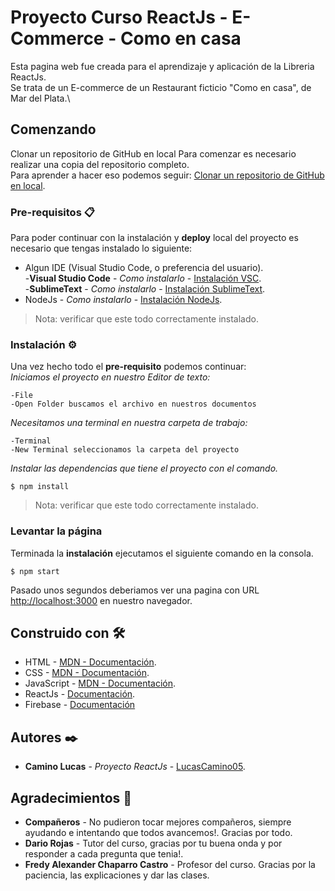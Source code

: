 # Proyecto Curso ReactJs - E-Commerce - Como en casa

Esta pagina web fue creada para el aprendizaje y aplicación de la Libreria ReactJs.\
Se trata de un E-commerce de un Restaurant ficticio "Como en casa", de Mar del Plata.\

## Comenzando
Clonar un repositorio de GitHub en local
Para comenzar es necesario realizar una copia del repositorio completo.\
Para aprender a hacer eso podemos seguir: [Clonar un repositorio de GitHub en local](https://github.com/pablorgarcia/Guia-rapida-para-Git_tutorial-ejemplo/blob/master/README.md#clonar-un-repositorio-de-github-en-local).


### Pre-requisitos  📋

Para poder continuar con la instalación y **deploy** local del proyecto es necesario que tengas instalado lo siguiente:

* Algun IDE (Visual Studio Code, o preferencia del usuario).\
    -**Visual Studio Code** - *Como instalarlo* - [Instalación VSC](https://code.visualstudio.com/).\
    -**SublimeText** - *Como instalarlo* - [Instalación SublimeText](https://www.sublimetext.com/).
* NodeJs - *Como instalarlo* - [Instalación NodeJs](https://nodejs.org/es/).

> Nota: verificar que este todo correctamente instalado.

### Instalación     ⚙️

Una vez hecho todo el **pre-requisito** podemos continuar:\
_Iniciamos el proyecto en nuestro Editor de texto:_
```
-File
-Open Folder buscamos el archivo en nuestros documentos
```
_Necesitamos una terminal en nuestra carpeta de trabajo:_
```
-Terminal
-New Terminal seleccionamos la carpeta del proyecto
```
_Instalar las dependencias que tiene el proyecto con el comando._
```
$ npm install
```

> Nota: verificar que este todo correctamente instalado.

### Levantar la página

Terminada la **instalación** ejecutamos el siguiente comando en la consola.
```
$ npm start
```
Pasado unos segundos deberiamos ver una pagina con URL [http://localhost:3000](http://localhost:3000) en nuestro navegador.

## Construido con   🛠️

* HTML - [MDN - Documentación](https://developer.mozilla.org/es/docs/Web/HTML).
* CSS - [MDN - Documentación](https://developer.mozilla.org/es/docs/Web/CSS).
* JavaScript - [MDN - Documentación](https://developer.mozilla.org/es/docs/Web/JavaScript).
* ReactJs - [Documentación](https://reactjs.org/).
* Firebase - [Documentación](https://firebase.google.com/)

## Autores          ✒️

* **Camino Lucas** - *Proyecto ReactJs* - [LucasCamino05](https://github.com/LucasCamino05).

## Agradecimientos  🎁

* **Compañeros** - No pudieron tocar mejores compañeros, siempre ayudando e intentando que todos avancemos!. Gracias por todo.
* **Dario Rojas** - Tutor del curso, gracias por tu buena onda y por responder a cada pregunta que tenia!.
* **Fredy  Alexander Chaparro Castro** - Profesor del curso. Gracias por la paciencia, las explicaciones y dar las clases.